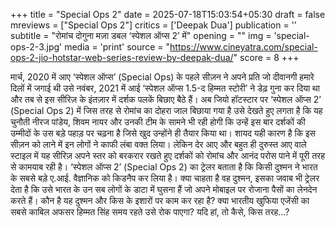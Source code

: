 +++
title = "Special Ops 2"
date = 2025-07-18T15:03:54+05:30
draft = false
mreviews = ["Special Ops 2"]
critics = ['Deepak Dua']
publication = ''
subtitle = "रोमांच दोगुना मज़ा डबल ‘स्पेशल ऑप्स 2’ में"
opening = ""
img = 'special-ops-2-3.jpg'
media = 'print'
source = "https://www.cineyatra.com/special-ops-2-jio-hotstar-web-series-review-by-deepak-dua/"
score = 8
+++

मार्च, 2020 में आए ‘स्पेशल ऑप्स’ (Special Ops) के पहले सीज़न ने अपने प्रति जो दीवानगी हमारे दिलों में जगाई थी उसे नवंबर, 2021 में आई ‘स्पेशल ऑप्स 1.5-द हिम्मत स्टोरी’ ने डेढ़ गुना कर दिया था और तब से इस सीरिज़ के इंतज़ार में दर्शक पलकें बिछाए बैठे हैं। अब जियो हॉटस्टार पर ‘स्पेशल ऑप्स 2’ (Special Ops 2) में जिस तरह से रोमांच का दोहरा जाल बिछाया गया है उसे देखते हुए लगता है कि यह चुनौती नीरज पांडेय, शिवम नायर और उनकी टीम के सामने भी रही होगी कि उन्हें इस बार दर्शकों की उम्मीदों के उस बड़े पहाड़ पर चढ़ना है जिसे खुद उन्होंने ही तैयार किया था। शायद यही कारण है कि इस सीज़न को लाने में इन लोगों ने काफी लंबा वक्त लिया। लेकिन देर आए और बहुत ही दुरुस्त आए वाले स्टाइल में यह सीरिज़ अपने स्तर को बरकरार रखते हुए दर्शकों को रोमांच और आनंद परोस पाने में पूरी तरह से कामयाब रही है। ‘स्पेशल ऑप्स 2’ (Special Ops 2) का ट्रेलर बताता है कि किसी दुश्मन ने भारत के सबसे बड़े ए.आई. वैज्ञानिक को किडनैप कर लिया है। क्या चाहता है वह दुश्मन, इसका जवाब भी ट्रेलर देता है कि उसे भारत के उन सब लोगों के डाटा में घुसना हैं जो अपने मोबाइल पर रोजाना पैसों का लेनदेन करते हैं। कौन है यह दुश्मन और किस के इशारों पर काम कर रहा है? क्या भारतीय खुफिया एजेंसी का सबसे काबिल अफसर हिम्मत सिंह समय रहते उसे रोक पाएगा? यदि हां, तो कैसे, किस तरह…?
